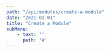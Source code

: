 ```yaml
---
path: "/api/modules/create-a-module"
date: "2021-01-01"
title: "Create a Module"
subMenu: 
    - text: ''
      path: '#'
---
```


